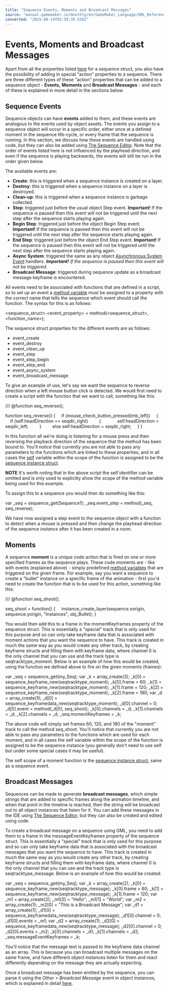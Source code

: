 ```yaml
---
title: "Sequence Events, Moments and Broadcast Messages"
source: "manual.gamemaker.io/monthly/en/GameMaker_Language/GML_Reference/Asset_Management/Sequences/Sequence_Events_Moments_Broadcast.htm"
converted: "2025-09-14T03:59:39.556Z"
---
```


# Events, Moments and Broadcast Messages

Apart from all the properties listed [here](Sequences.md) for a sequence struct, you also have the possibility of adding in special "action" properties to a sequence. There are three different types of these "action" properties that can be added to a sequence object - **Events,** **Moments** and **Broadcast Messages** - and each of these is explained in more detail in the sections below.

## Sequence Events

Sequence objects can have **events** added to them, and these events are analogous to the events used by object assets. The events you assign to a sequence object will occur in a specific order, either once at a defined moment in the sequence life-cycle, or every frame that the sequence is running. In this section, we discuss how these events are handled using code, but they can also be added using [The Sequence Editor](../../../../The_Asset_Editors/Sequences.md). Note that the order of events listed here is not influenced by the playhead direction, and even if the sequence is playing backwards, the events will still be run in the order given below.

The available events are:

-   **Create**: this is triggered when a sequence instance is created on a layer.
-   **Destroy**: this is triggered when a sequence instance on a layer is destroyed.
-   **Clean-up**: this is triggered when a sequence instance is garbage collected.
-   **Step**: triggered just before the usual object Step event. **Important!** If the sequence is paused then this event will not be triggered until the next step after the sequence starts playing again.
-   **Begin Step**: triggered just before the object Begin Step event. **Important!** If the sequence is paused then this event will not be triggered until the next step after the sequence starts playing again.
-   **End Step**: triggered just before the object End Step event. **Important!** If the sequence is paused then this event will not be triggered until the next step after the sequence starts playing again.
-   **Async System**: triggered the same as any object [Asynchronous System Event](../../../../The_Asset_Editors/Object_Properties/Async_Events/System.md) handlers. _**Important!** If the sequence is paused then this event will not be triggered._
-   **Broadcast Message**: triggered during sequence update as a broadcast message keyframe is encountered.

All events need to be associated with functions that are defined in a script, so to set up an event a [method variable](../../../GML_Overview/Method_Variables.md) must be assigned to a property with the correct name that tells the sequence which event should call the function. The syntax for this is as follows:

<sequence\_struct>.<event\_property> = method(<sequence\_struct>, <function\_name>);

The sequence struct properties for the different events are as follows:

-   event\_create
-   event\_destroy
-   event\_clean\_up
-   event\_step
-   event\_step\_begin
-   event\_step\_end
-   event\_async\_system
-   event\_broadcast\_message

To give an example of use, let's say we want the sequence to reverse direction when a left mouse button click is detected. We would first need to create a script with the function that we want to call, something like this:

/// @function seq\_reverse();

function seq\_reverse()
{
    if (mouse\_check\_button\_pressed(mb\_left))
    {
        if (self.headDirection == seqdir\_right)
        {
            self.headDirection = seqdir\_left;
        }
        else self.headDirection = seqdir\_right;
    }
}

In this function all we're doing is listening for a mouse press and then reversing the playback direction of the sequence that the method has been bound to. You'll notice that currently you are not able to pass any parameters to the functions which are linked to these properties, and in all cases the [self](../../../GML_Overview/Instance_Keywords.md) variable within the scope of the function is assigned to be the [sequence instance struct](Sequence_Structs/The_Sequence_Instance_Struct.md).

**NOTE** It's worth noting that in the above script the self identifier can be omitted and is only used to explicitly show the scope of the method variable being used for this example.

To assign this to a sequence you would then do something like this:

var \_seq = sequence\_get(Sequence1);
\_seq.event\_step = method(\_seq, seq\_reverse);

We have now assigned a step event to the sequence _object_ with a function to detect when a mouse is pressed and then change the playhead direction of the sequence _instance_ after it has been created in a room.

## Moments

A sequence **moment** is a unique code action that is fired on one or more specified frames as the sequence plays. These code moments are - like with events (explained above) - simply predefined [method variables](../../../GML_Overview/Method_Variables.md) that are triggered on the given frame. For example, say you want a sequence to create a "bullet" instance on a specific frame of the animation - first you'd need to create the function that is to be used for this action, something like this:

/// @function seq\_shoot();

seq\_shoot = function()
{
    instance\_create\_layer(sequence.xorigin, sequence.yorigin, "Instances", obj\_Bullet);
}

You would then add this to a frame in the momentKeyframes property of the sequence struct. This is essentially a "special" track that is only used for this purpose and so can only take keyframe data that is associated with moment actions that you want the sequence to have. This track is created in much the same way as you would create any other track, by creating keyframe structs and filling them with keyframe data, where channel 0 is the only channel that you can use and the track type is seqtracktype\_moment. Below is an example of how this would be created, using the function we defined above to fire on the given moments (frames):

var \_seq = sequence\_get(my\_Seq);
var \_k = array\_create(3);
\_k\[0\] = sequence\_keyframe\_new(seqtracktype\_moment);
\_k\[0\].frame = 60;
\_k\[1\] = sequence\_keyframe\_new(seqtracktype\_moment);
\_k\[1\].frame = 120;
\_k\[2\] = sequence\_keyframe\_new(seqtracktype\_moment);
\_k\[2\].frame = 180;
var \_d = array\_create(1);
\_d\[0\] = sequence\_keyframedata\_new(seqtracktype\_moment);
\_d\[0\].channel = 0;
\_d\[0\].event = method(\_d\[0\], seq\_shoot);
\_k\[0\].channels = \_d;
\_k\[1\].channels = \_d;
\_k\[2\].channels = \_d;
\_seq.momentKeyframes = \_k;

The above code will simply set frames 60, 120, and 180 of the "moment" track to call the method seq\_shoot. You'll notice that currently you are not able to pass any parameters to the functions which are used for each moment, and in all cases the self variable within the scope of the function is assigned to be the sequence instance (you generally don't need to use self but under some special cases it may be useful).

The self scope of a moment function is the [sequence instance struct](Sequence_Structs/The_Sequence_Instance_Struct.md), same as a sequence event.

## Broadcast Messages

Sequences can be made to generate **broadcast messages**, which simple strings that are added to specific frames along the animation timeline, and when that point in the timeline is reached, then the string will be broadcast out to all object instances that listen for it. You can add these messages in the IDE using [The Sequence Editor](../../../../The_Asset_Editors/Sequences.md), but they can also be created and edited using code.

To create a broadcast message on a sequence using GML, you need to add them to a frame in the messageEventKeyframes property of the sequence struct. This is essentially a "special" track that is only used for this purpose and so can only take keyframe data that is associated with the broadcast messages that you want the sequence to have. This track is created in much the same way as you would create any other track, by creating keyframe structs and filling them with keyframe data, where channel 0 is the only channel that you can use and the track type is seqtracktype\_message. Below is an example of how this would be created:

var \_seq = sequence\_get(my\_Seq);
var \_k = array\_create(2);
\_k\[0\] = sequence\_keyframe\_new(seqtracktype\_message);
\_k\[0\].frame = 60;
\_k\[1\] = sequence\_keyframe\_new(seqtracktype\_message);
\_k\[1\].frame = 120;
var \_m1 = array\_create(2);
\_m1\[0\] = "Hello";
\_m1\[1\] = "World";
var \_m2 = array\_create(1);
\_m2\[0\] = "This is a Broadcast Message";
var \_d1 = array\_create(1);
\_d1\[0\] = sequence\_keyframedata\_new(seqtracktype\_message);
\_d1\[0\].channel = 0;
\_d1\[0\].events = \_m1;
var \_d2 = array\_create(1);
\_d2\[0\] = sequence\_keyframedata\_new(seqtracktype\_message);
\_d2\[0\].channel = 0;
\_d2\[0\].events = \_m2;
\_k\[0\].channels = \_d1;
\_k\[1\].channels = \_d2;
\_seq.messageEventKeyframes = \_k;

You'll notice that the message text is passed to the keyframe data channel as an array. This is because you can broadcast multiple messages on the same frame, and have different object instances listen for them and react differently depending on the message they are actually expecting.

Once a broadcast message has been emitted by the sequence, you can parse it using the _Other_ > _Broadcast Message_ event in object instances, which is explained in detail [here](../../../../The_Asset_Editors/Sequence_Properties/Broadcast_Messages.md).